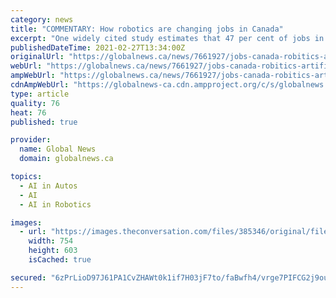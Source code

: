 ```yaml
---
category: news
title: "COMMENTARY: How robotics are changing jobs in Canada"
excerpt: "One widely cited study estimates that 47 per cent of jobs in the United States are at risk of being replaced by robots and artificial intelligence. Read more: The 5-minute shopping spree."
publishedDateTime: 2021-02-27T13:34:00Z
originalUrl: "https://globalnews.ca/news/7661927/jobs-canada-robitics-artificial-intelligence/"
webUrl: "https://globalnews.ca/news/7661927/jobs-canada-robitics-artificial-intelligence/"
ampWebUrl: "https://globalnews.ca/news/7661927/jobs-canada-robitics-artificial-intelligence/amp/"
cdnAmpWebUrl: "https://globalnews-ca.cdn.ampproject.org/c/s/globalnews.ca/news/7661927/jobs-canada-robitics-artificial-intelligence/amp/"
type: article
quality: 76
heat: 76
published: true

provider:
  name: Global News
  domain: globalnews.ca

topics:
  - AI in Autos
  - AI
  - AI in Robotics

images:
  - url: "https://images.theconversation.com/files/385346/original/file-20210219-13-hcqsmp.JPG?ixlib=rb-1.1.0&q=45&auto=format&w=754&fit=clip"
    width: 754
    height: 603
    isCached: true

secured: "6zPrLioD97J61PA1CvZHAWt0k1if7H03jF7to/faBwfh4/vrge7PIFCG2j9ouNTW/fB/m2uShnebeb6SoS+11JYi5iozQkMAM0N6S0ufdM2zvmgHrBHSooleXEE9KQu3P2ykI1hvQcSxc1AZLkVabaILu0+JY5B58zPXwWG4XJvTFOys8ycuy9SbuYTAc7+wcgdfbM55HWgKU7lpRkOhpm4ccHLtEra2kGQcT5gyLjFw3g1m81RSunxfVujV/pvAtrdSnYTGTPnPtC7JW6bAfcrj8Es6ADeYCKsSyICe/AHlsGKd7LZeeGyojT9e/1aaP6y/AZ3178C8f8Tyxt1r1zw8TeyzarNDcRL8cjDT32Q=;i2oarmjY3cJAycqF96Mylg=="
---
```


